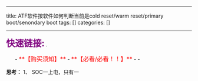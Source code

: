 
--- 
title:  ATF软件按软件如何判断当前是cold reset/warm reset/primary boot/senondary boot 
tags: []
categories: [] 

---
>  
 <font color="purple" size="5">**快速链接:**</font> .   
 <ul>
  -  <font color="red" size="3">**【购买须知】**</font>
  -  <font color="red" size="3">**【必看/必看！！】**</font>
  - 
  - 
 </ul> 


>  
 **思考：** 1、 SOC一上电，只有一

